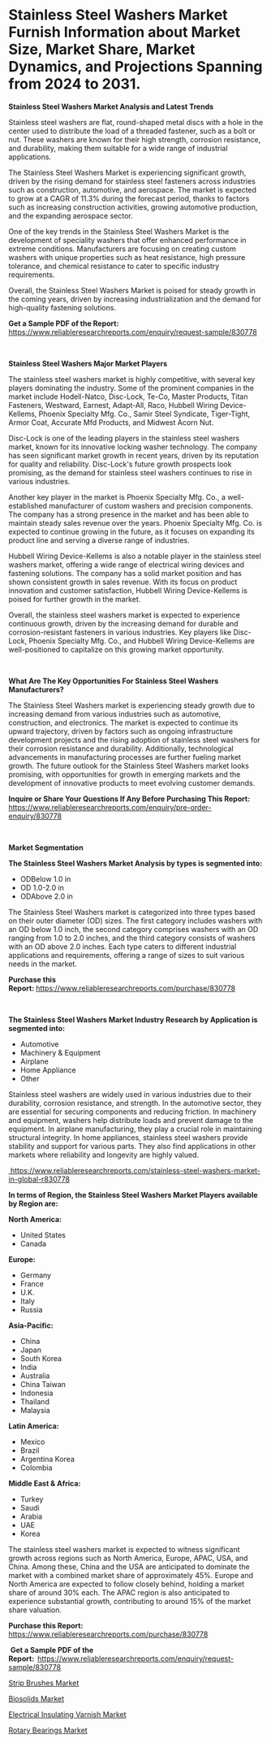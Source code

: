 <p><h1>Stainless Steel Washers Market Furnish Information about Market Size, Market Share, Market Dynamics, and Projections Spanning from 2024 to 2031.</h1></p><p><strong>Stainless Steel Washers Market Analysis and Latest Trends</strong></p>
<p><p>Stainless steel washers are flat, round-shaped metal discs with a hole in the center used to distribute the load of a threaded fastener, such as a bolt or nut. These washers are known for their high strength, corrosion resistance, and durability, making them suitable for a wide range of industrial applications.</p><p>The Stainless Steel Washers Market is experiencing significant growth, driven by the rising demand for stainless steel fasteners across industries such as construction, automotive, and aerospace. The market is expected to grow at a CAGR of 11.3% during the forecast period, thanks to factors such as increasing construction activities, growing automotive production, and the expanding aerospace sector.</p><p>One of the key trends in the Stainless Steel Washers Market is the development of speciality washers that offer enhanced performance in extreme conditions. Manufacturers are focusing on creating custom washers with unique properties such as heat resistance, high pressure tolerance, and chemical resistance to cater to specific industry requirements.</p><p>Overall, the Stainless Steel Washers Market is poised for steady growth in the coming years, driven by increasing industrialization and the demand for high-quality fastening solutions.</p></p>
<p><strong>Get a Sample PDF of the Report:&nbsp;</strong> <a href="https://www.reliableresearchreports.com/enquiry/request-sample/830778">https://www.reliableresearchreports.com/enquiry/request-sample/830778</a></p>
<p>&nbsp;</p>
<p><strong>Stainless Steel Washers Major Market Players</strong></p>
<p><p>The stainless steel washers market is highly competitive, with several key players dominating the industry. Some of the prominent companies in the market include Hodell-Natco, Disc-Lock, Te-Co, Master Products, Titan Fasteners, Westward, Earnest, Adapt-All, Raco, Hubbell Wiring Device-Kellems, Phoenix Specialty Mfg. Co., Samir Steel Syndicate, Tiger-Tight, Armor Coat, Accurate Mfd Products, and Midwest Acorn Nut.</p><p>Disc-Lock is one of the leading players in the stainless steel washers market, known for its innovative locking washer technology. The company has seen significant market growth in recent years, driven by its reputation for quality and reliability. Disc-Lock's future growth prospects look promising, as the demand for stainless steel washers continues to rise in various industries.</p><p>Another key player in the market is Phoenix Specialty Mfg. Co., a well-established manufacturer of custom washers and precision components. The company has a strong presence in the market and has been able to maintain steady sales revenue over the years. Phoenix Specialty Mfg. Co. is expected to continue growing in the future, as it focuses on expanding its product line and serving a diverse range of industries.</p><p>Hubbell Wiring Device-Kellems is also a notable player in the stainless steel washers market, offering a wide range of electrical wiring devices and fastening solutions. The company has a solid market position and has shown consistent growth in sales revenue. With its focus on product innovation and customer satisfaction, Hubbell Wiring Device-Kellems is poised for further growth in the market.</p><p>Overall, the stainless steel washers market is expected to experience continuous growth, driven by the increasing demand for durable and corrosion-resistant fasteners in various industries. Key players like Disc-Lock, Phoenix Specialty Mfg. Co., and Hubbell Wiring Device-Kellems are well-positioned to capitalize on this growing market opportunity.</p></p>
<p>&nbsp;</p>
<p><strong>What Are The Key Opportunities For Stainless Steel Washers Manufacturers?</strong></p>
<p><p>The Stainless Steel Washers market is experiencing steady growth due to increasing demand from various industries such as automotive, construction, and electronics. The market is expected to continue its upward trajectory, driven by factors such as ongoing infrastructure development projects and the rising adoption of stainless steel washers for their corrosion resistance and durability. Additionally, technological advancements in manufacturing processes are further fueling market growth. The future outlook for the Stainless Steel Washers market looks promising, with opportunities for growth in emerging markets and the development of innovative products to meet evolving customer demands.</p></p>
<p><strong>Inquire or Share Your Questions If Any Before Purchasing This Report:</strong> <a href="https://www.reliableresearchreports.com/enquiry/pre-order-enquiry/830778">https://www.reliableresearchreports.com/enquiry/pre-order-enquiry/830778</a></p>
<p>&nbsp;</p>
<p><strong>Market Segmentation</strong></p>
<p><strong>The Stainless Steel Washers Market Analysis by types is segmented into:</strong></p>
<p><ul><li>ODBelow 1.0 in</li><li>OD 1.0-2.0 in</li><li>ODAbove 2.0 in</li></ul></p>
<p><p>The Stainless Steel Washers market is categorized into three types based on their outer diameter (OD) sizes. The first category includes washers with an OD below 1.0 inch, the second category comprises washers with an OD ranging from 1.0 to 2.0 inches, and the third category consists of washers with an OD above 2.0 inches. Each type caters to different industrial applications and requirements, offering a range of sizes to suit various needs in the market.</p></p>
<p><strong>Purchase this Report:&nbsp;</strong><a href="https://www.reliableresearchreports.com/purchase/830778">https://www.reliableresearchreports.com/purchase/830778</a></p>
<p>&nbsp;</p>
<p><strong>The Stainless Steel Washers Market Industry Research by Application is segmented into:</strong></p>
<p><ul><li>Automotive</li><li>Machinery & Equipment</li><li>Airplane</li><li>Home Appliance</li><li>Other</li></ul></p>
<p><p>Stainless steel washers are widely used in various industries due to their durability, corrosion resistance, and strength. In the automotive sector, they are essential for securing components and reducing friction. In machinery and equipment, washers help distribute loads and prevent damage to the equipment. In airplane manufacturing, they play a crucial role in maintaining structural integrity. In home appliances, stainless steel washers provide stability and support for various parts. They also find applications in other markets where reliability and longevity are highly valued.</p></p>
<p><a href="https://www.reliableresearchreports.com/stainless-steel-washers-market-in-global-r830778">&nbsp;https://www.reliableresearchreports.com/stainless-steel-washers-market-in-global-r830778</a></p>
<p><strong>In terms of Region, the Stainless Steel Washers Market Players available by Region are:</strong></p>
<p>
    <p> <strong> North America: </strong>
        <ul>
            <li>United States</li>
            <li>Canada</li>
        </ul>
        </p> 
    <p> <strong> Europe: </strong>
        <ul>
            <li>Germany</li>
            <li>France</li>
            <li>U.K.</li>
            <li>Italy</li>
            <li>Russia</li>
        </ul>
        </p> 
    <p> <strong> Asia-Pacific: </strong>
        <ul>
            <li>China</li>
            <li>Japan</li>
            <li>South Korea</li>
            <li>India</li>
            <li>Australia</li>
            <li>China Taiwan</li>
            <li>Indonesia</li>
            <li>Thailand</li>
            <li>Malaysia</li>
        </ul>
        </p> 
    <p> <strong> Latin America: </strong>
        <ul>
            <li>Mexico</li>
            <li>Brazil</li>
            <li>Argentina Korea</li>
            <li>Colombia</li>
        </ul>
        </p> 
    <p> <strong> Middle East & Africa: </strong>
        <ul>
            <li>Turkey</li>
            <li>Saudi</li>
            <li>Arabia</li>
            <li>UAE</li>
            <li>Korea</li>
        </ul>
    </p>
    </p>
<p><p>The stainless steel washers market is expected to witness significant growth across regions such as North America, Europe, APAC, USA, and China. Among these, China and the USA are anticipated to dominate the market with a combined market share of approximately 45%. Europe and North America are expected to follow closely behind, holding a market share of around 30% each. The APAC region is also anticipated to experience substantial growth, contributing to around 15% of the market share valuation.</p></p>
<p><strong>Purchase this Report: </strong><a href="https://www.reliableresearchreports.com/purchase/830778">https://www.reliableresearchreports.com/purchase/830778</a></p>
<p>&nbsp;<strong>Get a Sample PDF of the Report:&nbsp;&nbsp;</strong><a href="https://www.reliableresearchreports.com/enquiry/request-sample/830778">https://www.reliableresearchreports.com/enquiry/request-sample/830778</a></p>
<p><strong></strong></p>
<p><p><a href="https://github.com/jerrycopelandthomaswsqd8q/Market-Research-Report-List-2/blob/main/strip-brushes-market.md">Strip Brushes Market</a></p><p><a href="https://issuu.com/reportprime-2/docs/biosolids-market-size-2030.pptx">Biosolids Market</a></p><p><a href="https://issuu.com/reportprime-2/docs/electrical-insulating-varnish-market-size-2030.ppt">Electrical Insulating Varnish Market</a></p><p><a href="https://github.com/brenzgnarento/Market-Research-Report-List-2/blob/main/rotary-bearings-market.md">Rotary Bearings Market</a></p></p>